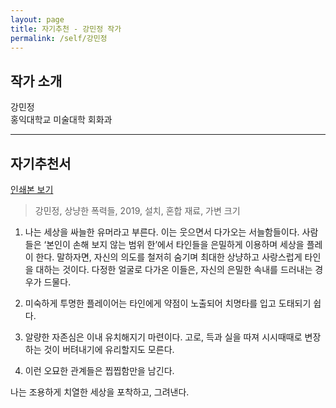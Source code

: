 ```yaml
---
layout: page
title: 자기추천 - 강민정 작가
permalink: /self/강민정
---
```



## 작가 소개
강민정     
홍익대학교 미술대학 회화과   

------------------------

## 자기추천서
[인쇄본 보기](https://drive.google.com/open?id=1FCB6-GvsIIj5M-OCCSca1P31pEZUtR-a)  
  
  
> 강민정, 상냥한 폭력들, 2019, 설치, 혼합 재료, 가변 크기   

1. 나는 세상을 싸늘한 유머라고 부른다.
이는 웃으면서 다가오는 서늘함들이다.
사람들은 ‘본인이 손해 보지 않는 범위 한’에서 타인들을 은밀하게 이용하며 세상을 플레이 한다.
말하자면, 자신의 의도를 철저히 숨기며 최대한 상냥하고 사랑스럽게 타인을 대하는 것이다.
다정한 얼굴로 다가온 이들은, 자신의 은밀한 속내를 드러내는 경우가 드물다. 

2. 미숙하게 투명한 플레이어는 타인에게 약점이 노출되어 치명타를 입고 도태되기 쉽다.

3. 알량한 자존심은 이내 유치해지기 마련이다.
고로, 득과 실을 따져 시시때때로 변장하는 것이 버텨내기에 유리할지도 모른다.

4. 이런 오묘한 관계들은 찝찝함만을 남긴다. 

나는 조용하게 치열한 세상을 포착하고, 그려낸다.

   
